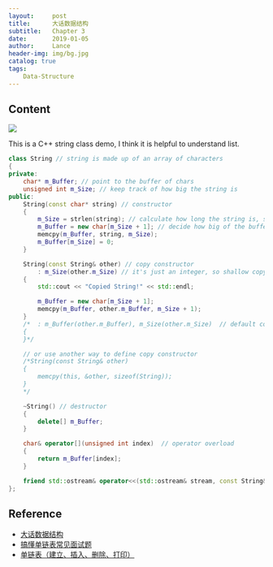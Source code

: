 ```yaml
---
layout:     post
title:      大话数据结构
subtitle:   Chapter 3
date:       2019-01-05
author:     Lance
header-img: img/bg.jpg
catalog: true
tags:
    Data-Structure
---
```


## Content  
![](https://s2.ax1x.com/2019/01/06/FHsJG4.png)

This is a C++ string class demo, I think it is helpful to understand list.  

```c++
class String // string is made up of an array of characters
{
private:
	char* m_Buffer; // point to the buffer of chars
	unsigned int m_Size; // keep track of how big the string is
public:
	String(const char* string) // constructor
	{
		m_Size = strlen(string); // calculate how long the string is, so that we can copy the data from the string into the buffer
		m_Buffer = new char[m_Size + 1]; // decide how big of the buffer is
		memcpy(m_Buffer, string, m_Size);
		m_Buffer[m_Size] = 0;
	}

	String(const String& other) // copy constructor
		: m_Size(other.m_Size) // it's just an integer, so shallow copy is okay
	{
		std::cout << "Copied String!" << std::endl;

		m_Buffer = new char[m_Size + 1];
		memcpy(m_Buffer, other.m_Buffer, m_Size + 1);
	}
	/*	: m_Buffer(other.m_Buffer), m_Size(other.m_Size)  // default copy constructor
	{
	}*/

	// or use another way to define copy constructor
	/*String(const String& other)
	{
		memcpy(this, &other, sizeof(String));
	}
	*/

	~String() // destructor
	{
		delete[] m_Buffer;
	}

	char& operator[](unsigned int index)  // operator overload
	{
		return m_Buffer[index];
	}

	friend std::ostream& operator<<(std::ostream& stream, const String& string);
};
```

## Reference  
- [大话数据结构](https://book.douban.com/subject/6424904/)  
- [搞懂单链表常见面试题](https://juejin.im/post/5aa299c1518825557b4c5806)  
- [单链表（建立、插入、删除、打印）](https://www.cnblogs.com/wft1990/p/6718623.html)  